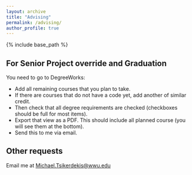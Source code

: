 ```yaml
---
layout: archive
title: "Advising"
permalink: /advising/
author_profile: true
---
```


{% include base_path %}

## For Senior Project override and Graduation

You need to go to DegreeWorks:

- Add all remaining courses that you plan to take.
- If there are courses that do not have a code yet, add another of similar credit.
- Then check that all degree requirements are checked (checkboxes should be full for most items).
- Export that view as a PDF. This should include all planned course (you will see them at the bottom).
- Send this to me via email.

## Other requests

Email me at Michael.Tsikerdekis@wwu.edu